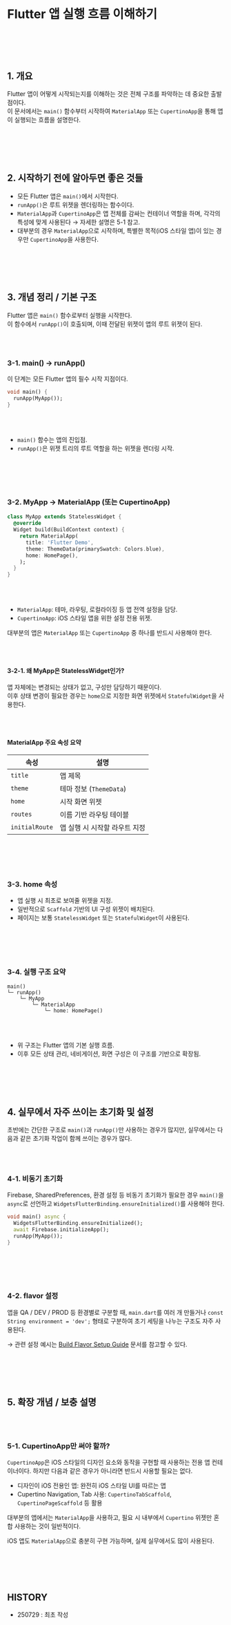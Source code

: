 # Flutter 앱 실행 흐름 이해하기

<br><br>
---

## 1. 개요

Flutter 앱이 어떻게 시작되는지를 이해하는 것은 전체 구조를 파악하는 데 중요한 출발점이다.  
이 문서에서는 `main()` 함수부터 시작하여 `MaterialApp` 또는 `CupertinoApp`을 통해 앱이 실행되는 흐름을 설명한다.

<br><br>
---

## 2. 시작하기 전에 알아두면 좋은 것들

- 모든 Flutter 앱은 `main()`에서 시작한다.  
- `runApp()`은 루트 위젯을 렌더링하는 함수이다.  
- `MaterialApp`과 `CupertinoApp`은 앱 전체를 감싸는 컨테이너 역할을 하며, 각각의 특성에 맞게 사용된다 → 자세한 설명은 5-1 참고.  
- 대부분의 경우 `MaterialApp`으로 시작하며, 특별한 목적(iOS 스타일 앱)이 있는 경우만 `CupertinoApp`을 사용한다.  

<br><br>
---

## 3. 개념 정리 / 기본 구조

Flutter 앱은 `main()` 함수로부터 실행을 시작한다.  
이 함수에서 `runApp()`이 호출되며, 이때 전달된 위젯이 앱의 루트 위젯이 된다.

<br><br>

### 3-1. main() → runApp()

이 단계는 모든 Flutter 앱의 필수 시작 지점이다.

```dart
void main() {
  runApp(MyApp());
}
```

<br><br>

- `main()` 함수는 앱의 진입점.  
- `runApp()`은 위젯 트리의 루트 역할을 하는 위젯을 렌더링 시작.  

<br><br>
---

### 3-2. MyApp → MaterialApp (또는 CupertinoApp)

```dart
class MyApp extends StatelessWidget {
  @override
  Widget build(BuildContext context) {
    return MaterialApp(
      title: 'Flutter Demo',
      theme: ThemeData(primarySwatch: Colors.blue),
      home: HomePage(),
    );
  }
}
```

<br><br>

- `MaterialApp`: 테마, 라우팅, 로컬라이징 등 앱 전역 설정을 담당.  
- `CupertinoApp`: iOS 스타일 앱을 위한 설정 전용 위젯.  

대부분의 앱은 `MaterialApp` 또는 `CupertinoApp` 중 하나를 반드시 사용해야 한다.  

<br><br>
#### 3-2-1. 왜 MyApp은 StatelessWidget인가?

앱 자체에는 변경되는 상태가 없고, 구성만 담당하기 때문이다.  
이후 상태 변경이 필요한 경우는 `home`으로 지정한 화면 위젯에서 `StatefulWidget`을 사용한다.

<br><br>
#### MaterialApp 주요 속성 요약

| 속성           | 설명                          |
|----------------|-------------------------------|
| `title`        | 앱 제목                       |
| `theme`        | 테마 정보 (`ThemeData`)       |
| `home`         | 시작 화면 위젯                |
| `routes`       | 이름 기반 라우팅 테이블       |
| `initialRoute` | 앱 실행 시 시작할 라우트 지정 |

<br><br>
---

### 3-3. home 속성

- 앱 실행 시 최초로 보여줄 위젯을 지정.  
- 일반적으로 `Scaffold` 기반의 UI 구성 위젯이 배치된다.  
- 페이지는 보통 `StatelessWidget` 또는 `StatefulWidget`이 사용된다.  

<br><br>
---

### 3-4. 실행 구조 요약

```text
main()
└─ runApp()
    └─ MyApp
        └─ MaterialApp
            └─ home: HomePage()
```

<br><br>

- 위 구조는 Flutter 앱의 기본 실행 흐름.  
- 이후 모든 상태 관리, 네비게이션, 화면 구성은 이 구조를 기반으로 확장됨.  

<br><br>
---

## 4. 실무에서 자주 쓰이는 초기화 및 설정

초반에는 간단한 구조로 `main()`과 `runApp()`만 사용하는 경우가 많지만, 실무에서는 다음과 같은 초기화 작업이 함께 쓰이는 경우가 많다.

<br><br>
### 4-1. 비동기 초기화

Firebase, SharedPreferences, 환경 설정 등 비동기 초기화가 필요한 경우 `main()`을 `async`로 선언하고 `WidgetsFlutterBinding.ensureInitialized()`를 사용해야 한다.

```dart
void main() async {
  WidgetsFlutterBinding.ensureInitialized();
  await Firebase.initializeApp();
  runApp(MyApp());
}
```

<br><br>
---

### 4-2. flavor 설정

앱을 QA / DEV / PROD 등 환경별로 구분할 때, `main.dart`를 여러 개 만들거나 `const String environment = 'dev';` 형태로 구분하여 초기 세팅을 나누는 구조도 자주 사용된다.

→ 관련 설정 예시는 [Build Flavor Setup Guide](https://github.com/isGeekCode/TIL/blob/main/Flutter_6012.BuildFlavorSetupGuide.md) 문서를 참고할 수 있다.



<br><br>
---

## 5. 확장 개념 / 보충 설명

<br><br>
### 5-1. CupertinoApp만 써야 할까?

`CupertinoApp`은 iOS 스타일의 디자인 요소와 동작을 구현할 때 사용하는 전용 앱 컨테이너이다. 하지만 다음과 같은 경우가 아니라면 반드시 사용할 필요는 없다.

- 디자인이 iOS 전용인 앱: 완전히 iOS 스타일 UI를 따르는 앱  
- Cupertino Navigation, Tab 사용: `CupertinoTabScaffold`, `CupertinoPageScaffold` 등 활용  

대부분의 앱에서는 `MaterialApp`을 사용하고, 필요 시 내부에서 `Cupertino` 위젯만 혼합 사용하는 것이 일반적이다.

iOS 앱도 `MaterialApp`으로 충분히 구현 가능하며, 실제 실무에서도 많이 사용된다.

<br><br>
---

## HISTORY
- 250729 : 최초 작성
